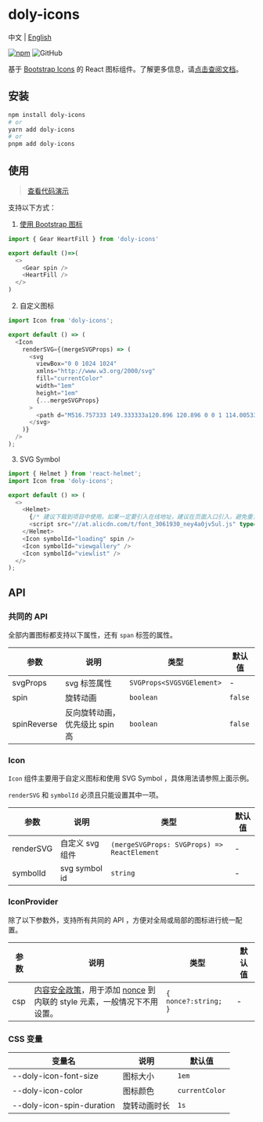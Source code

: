 # doly-icons

中文 | [English](./README.en-US.md)

[![npm][npm]][npm-url] ![GitHub]

基于 [Bootstrap Icons] 的 React 图标组件。了解更多信息，请[点击查阅文档](https://doly-dev.github.io/doly-icons/latest/)。

## 安装

```bash
npm install doly-icons
# or
yarn add doly-icons
# or
pnpm add doly-icons
```

## 使用

> [查看代码演示](https://doly-dev.github.io/doly-icons/latest/documents#代码演示)

支持以下方式：

1. [使用 Bootstrap 图标](https://doly-dev.github.io/doly-icons/latest/icons)

```typescript
import { Gear HeartFill } from 'doly-icons'

export default ()=>(
  <>
    <Gear spin />
    <HeartFill />
  </>
)
```

2. 自定义图标

```typescript
import Icon from 'doly-icons';

export default () => (
  <Icon
    renderSVG={(mergeSVGProps) => (
      <svg
        viewBox="0 0 1024 1024"
        xmlns="http://www.w3.org/2000/svg"
        fill="currentColor"
        width="1em"
        height="1em"
        {...mergeSVGProps}
      >
        <path d="M516.757333 149.333333a120.896 120.896 0 0 1 114.005334 161.173334h104.064a64 64 0 0 1 64 64V810.666667a64 64 0 0 1-64 64H298.666667a64 64 0 0 1-64-64v-87.104c0-15.701333 11.989333-28.629333 27.306666-30.08l2.922667-0.149334a90.666667 90.666667 0 0 0 4.394667-181.226666L264.896 512a30.229333 30.229333 0 0 1-30.08-27.306667L234.666667 481.749333v-107.242666a64 64 0 0 1 64-64h104.064a120.704 120.704 0 0 1-6.869334-40.32C395.861333 184.746667 431.274667 149.333333 516.757333 149.333333z m0 64a56.896 56.896 0 0 0-53.674666 75.861334l30.144 85.312H298.666667v77.184a154.730667 154.730667 0 0 1 5.162666 300.693333l-5.162666 1.258667V810.666667h436.16V374.528l-194.56-0.021333 30.144-85.333334A56.896 56.896 0 0 0 516.736 213.333333z" />
      </svg>
    )}
  />
);
```

3. SVG Symbol

```typescript
import { Helmet } from 'react-helmet';
import Icon from 'doly-icons';

export default () => (
  <>
    <Helmet>
      {/* 建议下载到项目中使用。如果一定要引入在线地址，建议在页面入口引入，避免重复加载。 */}
      <script src="//at.alicdn.com/t/font_3061930_ney4a0jv5ul.js" type="text/javascript" />
    </Helmet>
    <Icon symbolId="loading" spin />
    <Icon symbolId="viewgallery" />
    <Icon symbolId="viewlist" />
  </>
);
```

## API

### 共同的 API

全部内置图标都支持以下属性，还有 `span` 标签的属性。

| 参数        | 说明                           | 类型                      | 默认值  |
| ----------- | ------------------------------ | ------------------------- | ------- |
| svgProps    | svg 标签属性                   | `SVGProps<SVGSVGElement>` | -       |
| spin        | 旋转动画                       | `boolean`                 | `false` |
| spinReverse | 反向旋转动画，优先级比 spin 高 | `boolean`                 | `false` |

### Icon

`Icon` 组件主要用于自定义图标和使用 SVG Symbol ，具体用法请参照上面示例。

`renderSVG` 和 `symbolId` 必须且只能设置其中一项。

| 参数      | 说明            | 类型                                        | 默认值 |
| --------- | --------------- | ------------------------------------------- | ------ |
| renderSVG | 自定义 svg 组件 | `(mergeSVGProps: SVGProps) => ReactElement` | -      |
| symbolId  | svg symbol id   | `string`                                    | -      |

### IconProvider

除了以下参数外，支持所有共同的 API ，方便对全局或局部的图标进行统一配置。

| 参数 | 说明 | 类型 | 默认值 |
| --- | --- | --- | --- |
| csp | [内容安全政策](https://developers.google.com/web/fundamentals/security/csp/)，用于添加 [nonce](https://developer.mozilla.org/zh-CN/docs/Web/API/HTMLElement/nonce) 到内联的 style 元素，一般情况下不用设置。 | `{ nonce?:string; }` | - |

### CSS 变量

| 变量名                    | 说明         | 默认值         |
| ------------------------- | ------------ | -------------- |
| --doly-icon-font-size     | 图标大小     | `1em`          |
| --doly-icon-color         | 图标颜色     | `currentColor` |
| --doly-icon-spin-duration | 旋转动画时长 | `1s`           |

[bootstrap icons]: https://icons.getbootstrap.com/
[npm]: https://img.shields.io/npm/v/doly-icons.svg
[npm-url]: https://npmjs.com/package/doly-icons
[github]: https://img.shields.io/github/license/doly-dev/doly-icons.svg
